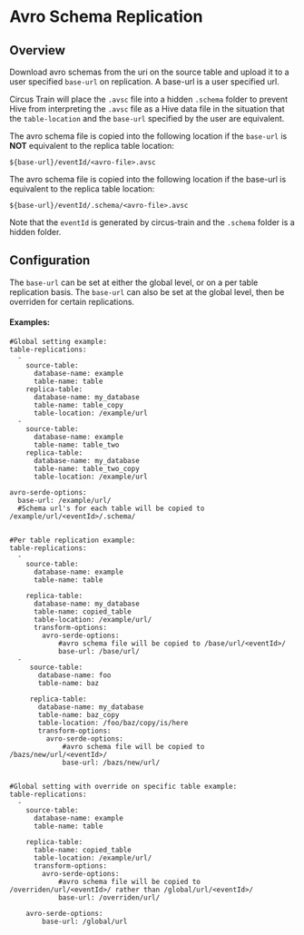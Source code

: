 # Avro Schema Replication

##  Overview
Download avro schemas from the uri on the source table and upload it to a user specified `base-url` on replication. A base-url
is a user specified url. 

Circus Train will place the `.avsc` file into a hidden `.schema` folder to prevent Hive from interpreting the `.avsc` file as a Hive data file in the situation that the `table-location` and the `base-url` specified by the user are equivalent.

The avro schema file is copied into the following location if the `base-url` is **NOT** equivalent to the replica table location:

    ${base-url}/eventId/<avro-file>.avsc

The avro schema file is copied into the following location if the base-url is equivalent to the replica table location: 

    ${base-url}/eventId/.schema/<avro-file>.avsc
    
Note that the `eventId` is generated by circus-train and the `.schema` folder is a hidden folder.


## Configuration
The `base-url` can be set at either the global level, or on a per table replication basis. The `base-url` can also be set at 
the global level, then be overriden for certain replications.

#### Examples:

    #Global setting example:
    table-replications:
      -
        source-table:
          database-name: example
          table-name: table
        replica-table:
          database-name: my_database
          table-name: table_copy
          table-location: /example/url
      -    
        source-table:
          database-name: example
          table-name: table_two
        replica-table:
          database-name: my_database
          table-name: table_two_copy
          table-location: /example/url
        
    avro-serde-options:
      base-url: /example/url/
      #Schema url's for each table will be copied to /example/url/<eventId>/.schema/


    #Per table replication example:
    table-replications:
      -
        source-table:
          database-name: example
          table-name: table
        
        replica-table:
          database-name: my_database
          table-name: copied_table
          table-location: /example/url/
          transform-options:
            avro-serde-options:
                #avro schema file will be copied to /base/url/<eventId>/ 
                base-url: /base/url/
      -  
         source-table:
           database-name: foo
           table-name: baz
         
         replica-table:
           database-name: my_database
           table-name: baz_copy
           table-location: /foo/baz/copy/is/here
           transform-options:
             avro-serde-options:
                 #avro schema file will be copied to /bazs/new/url/<eventId>/ 
                 base-url: /bazs/new/url/
          
           
    #Global setting with override on specific table example:
    table-replications:
      -
        source-table:
          database-name: example
          table-name: table
        
        replica-table:
          table-name: copied_table
          table-location: /example/url/
          transform-options:
            avro-serde-options:
                #avro schema file will be copied to /overriden/url/<eventId>/ rather than /global/url/<eventId>/
                base-url: /overriden/url/
    
        avro-serde-options:
            base-url: /global/url



 
 
